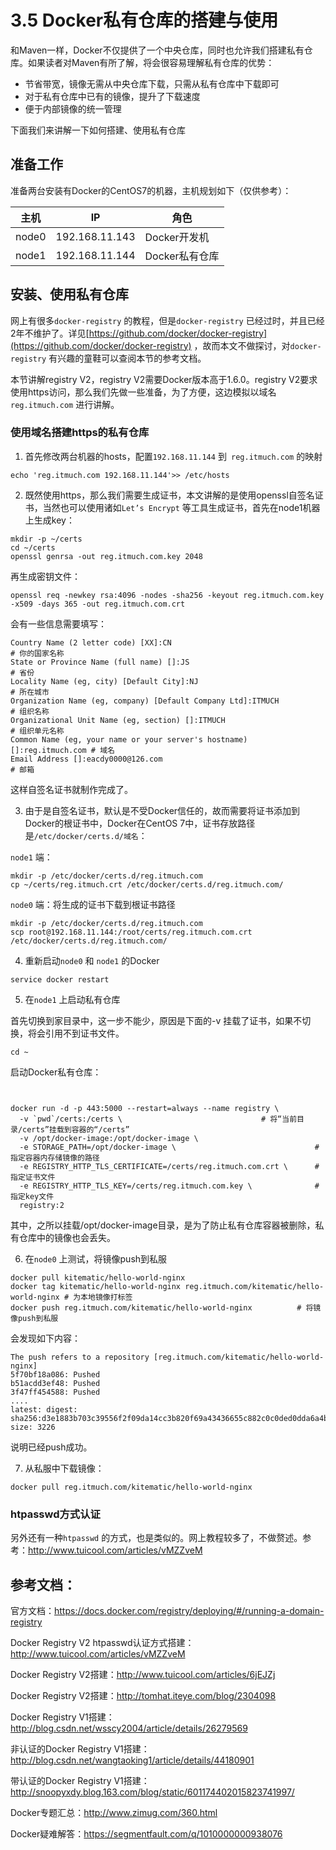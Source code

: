 # 3.5 Docker私有仓库的搭建与使用

和Maven一样，Docker不仅提供了一个中央仓库，同时也允许我们搭建私有仓库。如果读者对Maven有所了解，将会很容易理解私有仓库的优势：

* 节省带宽，镜像无需从中央仓库下载，只需从私有仓库中下载即可
* 对于私有仓库中已有的镜像，提升了下载速度
* 便于内部镜像的统一管理

下面我们来讲解一下如何搭建、使用私有仓库





## 准备工作

准备两台安装有Docker的CentOS7的机器，主机规划如下（仅供参考）：

| 主机    | IP             | 角色         |
| ----- | -------------- | ---------- |
| node0 | 192.168.11.143 | Docker开发机  |
| node1 | 192.168.11.144 | Docker私有仓库 |





## 安装、使用私有仓库

网上有很多`docker-registry` 的教程，但是`docker-registry` 已经过时，并且已经2年不维护了。详见[https://github.com/docker/docker-registry](https://github.com/docker/docker-registry) ，故而本文不做探讨，对`docker-registry` 有兴趣的童鞋可以查阅本节的参考文档。

本节讲解registry V2，registry V2需要Docker版本高于1.6.0。registry V2要求使用https访问，那么我们先做一些准备，为了方便，这边模拟以域名`reg.itmuch.com` 进行讲解。



### 使用域名搭建https的私有仓库

1. 首先修改两台机器的hosts，配置`192.168.11.144`  到` reg.itmuch.com` 的映射

```shell
echo 'reg.itmuch.com 192.168.11.144'>> /etc/hosts
```

2. 既然使用https，那么我们需要生成证书，本文讲解的是使用openssl自签名证书，当然也可以使用诸如`Let’s Encrypt` 等工具生成证书，首先在node1机器上生成key：

```shell
mkdir -p ~/certs
cd ~/certs
openssl genrsa -out reg.itmuch.com.key 2048
```

再生成密钥文件：

```shell
openssl req -newkey rsa:4096 -nodes -sha256 -keyout reg.itmuch.com.key -x509 -days 365 -out reg.itmuch.com.crt
```

会有一些信息需要填写：

```shell
Country Name (2 letter code) [XX]:CN									# 你的国家名称
State or Province Name (full name) []:JS								# 省份
Locality Name (eg, city) [Default City]:NJ								# 所在城市
Organization Name (eg, company) [Default Company Ltd]:ITMUCH			# 组织名称
Organizational Unit Name (eg, section) []:ITMUCH						# 组织单元名称
Common Name (eg, your name or your server's hostname) []:reg.itmuch.com # 域名
Email Address []:eacdy0000@126.com										# 邮箱
```

这样自签名证书就制作完成了。

3. 由于是自签名证书，默认是不受Docker信任的，故而需要将证书添加到Docker的根证书中，Docker在CentOS 7中，证书存放路径是`/etc/docker/certs.d/域名`：

`node1` 端：

```shell
mkdir -p /etc/docker/certs.d/reg.itmuch.com
cp ~/certs/reg.itmuch.crt /etc/docker/certs.d/reg.itmuch.com/
```

`node0` 端：将生成的证书下载到根证书路径

```shell
mkdir -p /etc/docker/certs.d/reg.itmuch.com
scp root@192.168.11.144:/root/certs/reg.itmuch.com.crt /etc/docker/certs.d/reg.itmuch.com/
```

4. 重新启动`node0` 和 `node1` 的Docker

```shell
service docker restart
```

5. 在`node1` 上启动私有仓库

首先切换到家目录中，这一步不能少，原因是下面的-v 挂载了证书，如果不切换，将会引用不到证书文件。

```
cd ~
```

启动Docker私有仓库：


```shell


docker run -d -p 443:5000 --restart=always --name registry \
  -v `pwd`/certs:/certs \								# 将“当前目录/certs”挂载到容器的“/certs”
  -v /opt/docker-image:/opt/docker-image \							
  -e STORAGE_PATH=/opt/docker-image \								# 指定容器内存储镜像的路径
  -e REGISTRY_HTTP_TLS_CERTIFICATE=/certs/reg.itmuch.com.crt \		# 指定证书文件
  -e REGISTRY_HTTP_TLS_KEY=/certs/reg.itmuch.com.key \				# 指定key文件
  registry:2
```

其中，之所以挂载/opt/docker-image目录，是为了防止私有仓库容器被删除，私有仓库中的镜像也会丢失。

6. 在`node0` 上测试，将镜像push到私服

```shell
docker pull kitematic/hello-world-nginx
docker tag kitematic/hello-world-nginx reg.itmuch.com/kitematic/hello-world-nginx # 为本地镜像打标签
docker push reg.itmuch.com/kitematic/hello-world-nginx			# 将镜像push到私服
```

会发现如下内容：

```shell
The push refers to a repository [reg.itmuch.com/kitematic/hello-world-nginx]
5f70bf18a086: Pushed 
b51acdd3ef48: Pushed 
3f47ff454588: Pushed 
....
latest: digest: sha256:d3e1883b703c39556f2f09da14cc3b820f69a43436655c882c0c0ded0dda6a4b size: 3226
```

说明已经push成功。

7. 从私服中下载镜像：

```shell
docker pull reg.itmuch.com/kitematic/hello-world-nginx
```





###  htpasswd方式认证

另外还有一种`htpasswd` 的方式，也是类似的。网上教程较多了，不做赘述。参考：http://www.tuicool.com/articles/vMZZveM





## 参考文档：

官方文档：https://docs.docker.com/registry/deploying/#/running-a-domain-registry

Docker Registry V2 htpasswd认证方式搭建：http://www.tuicool.com/articles/vMZZveM

Docker Registry V2搭建：http://www.tuicool.com/articles/6jEJZj

Docker Registry V2搭建：http://tomhat.iteye.com/blog/2304098

Docker Registry V1搭建：http://blog.csdn.net/wsscy2004/article/details/26279569

非认证的Docker Registry V1搭建：http://blog.csdn.net/wangtaoking1/article/details/44180901

带认证的Docker Registry V1搭建：http://snoopyxdy.blog.163.com/blog/static/601174402015823741997/

Docker专题汇总：http://www.zimug.com/360.html

Docker疑难解答：https://segmentfault.com/q/1010000000938076



